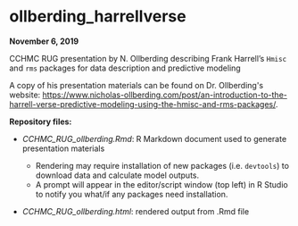 # ollberding_harrellverse
**November 6, 2019**

CCHMC RUG presentation by N. Ollberding describing Frank Harrell’s `Hmisc` and `rms` packages for data description and predictive modeling

A copy of his presentation materials can be found on Dr. Ollberding's website: https://www.nicholas-ollberding.com/post/an-introduction-to-the-harrell-verse-predictive-modeling-using-the-hmisc-and-rms-packages/.


**Repository files:**

  - *CCHMC_RUG_ollberding.Rmd*: R Markdown document used to generate presentation materials
    - Rendering may require installation of new packages (i.e. `devtools`) to download data and calculate model outputs.
    - A prompt will appear in the editor/script window (top left) in R Studio to notify you what/if any packages need installation.
    
  - *CCHMC_RUG_ollberding.html*: rendered output from .Rmd file
